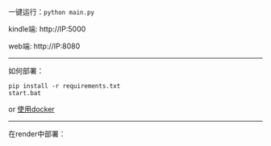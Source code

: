 一键运行：`python main.py`

kindle端: http://IP:5000

web端: http://IP:8080

---

如何部署：
```
pip install -r requirements.txt
start.bat

```
or [使用docker](https://hub.docker.com/repository/docker/lolingnatsumi/kindle-reader-web-cli/general)

---

在render中部署：


